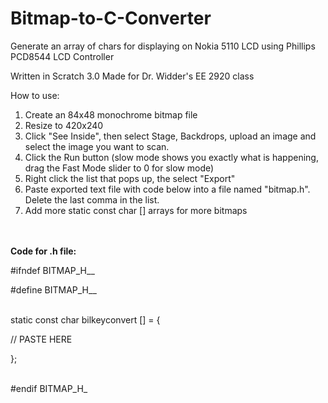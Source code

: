 # Bitmap-to-C-Converter
Generate an array of chars for displaying on Nokia 5110 LCD using Phillips PCD8544 LCD Controller
<br>

Written in Scratch 3.0
Made for Dr. Widder's EE 2920 class
<br>

How to use:
1. Create an 84x48 monochrome bitmap file
2. Resize to 420x240
3. Click "See Inside", then select Stage, Backdrops, upload an image and select the image you want to scan.
4. Click the Run button (slow mode shows you exactly what is happening, drag the Fast Mode slider to 0 for slow mode)
5. Right click the list that pops up, the select "Export"
6. Paste exported text file with code below into a file named "bitmap.h". Delete the last comma in the list.
7. Add more static const char [] arrays for more bitmaps

<br>

<br>
<b>Code for .h file:</b>

#ifndef BITMAP_H__
<br>

#define BITMAP_H__
<br>
<br>

static const char bilkeyconvert [] = {
<br>

 // PASTE HERE
 <br>

  };
<br>
<br>

#endif BITMAP_H_

